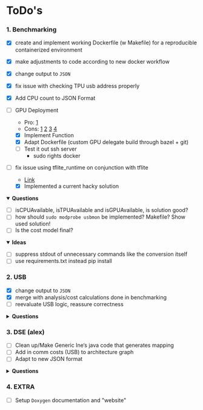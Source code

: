 # ToDo's

### 1. Benchmarking
* [X] create and implement working Dockerfile (w Makefile) for a reproducible containerized environment
* [X] make adjustments to code according to new docker workflow
* [X] change output to `JSON`
* [X] fix issue with checking TPU usb address properly
* [X] Add CPU count to JSON Format
* [ ] GPU Deployment
  * Pro:
  [1](https://github.com/tensorflow/tensorflow/issues/52155#issuecomment-931498450)
  * Cons:
  [1](https://www.tensorflow.org/lite/performance/delegates)
  [2](https://github.com/tensorflow/tensorflow/issues/40706#issuecomment-648456999)
  [3](https://github.com/tensorflow/tensorflow/issues/34536#issuecomment-565632906)
  [4](https://github.com/tensorflow/tensorflow/issues/31377#issuecomment-519331496)

  - [X] Implement Function
  - [X] Adapt Dockerfile (custom GPU delegate build through bazel + git)
  - [ ] Test it out ssh server
    - sudo rights docker
* [ ] fix issue using tflite_runtime on conjunction with tflite
  - [Link](https://github.com/ultralytics/yolov5/issues/5709)
  - [X] Implemented a current hacky solution

<details open>
<summary>
<b> Questions </b>
</summary>

- [ ] isCPUAvailable, isTPUAvailable and isGPUAvailable, is solution good?
- [ ] how should `sudo modprobe usbmon` be implemented? Makefile? Show used solution!
- [ ] Is the cost model final?

</details>

<details open>
<summary>
<b> Ideas </b>
</summary>

- [ ] suppress stdout of unnecessary commands like the conversion itself
- [ ] use requirements.txt instead pip install
</details>

### 2. USB
- [X] change output to `JSON`
- [X] merge with analysis/cost calculations done in benchmarking
- [ ] reevaluate USB logic, reassure correctness

<details closed>
<summary>
<b> Questions </b>
</summary>
</details>

### 3. DSE (alex)
* [ ] Clean up/Make Generic Ine‘s java code that generates mapping
* [ ] Add in comm costs (USB) to architecture graph
* [ ] Adapt to new JSON format

<details closed>
<summary>
<b> Questions </b>
</summary>
</details>

### 4. EXTRA
* [ ] Setup `Doxygen` documentation and "website"
